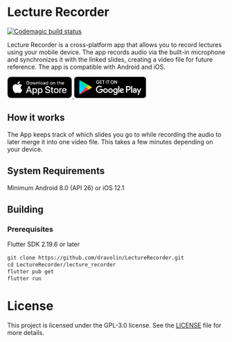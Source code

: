 # Lecture Recorder
[![Codemagic build status](https://api.codemagic.io/apps/644ad786c8eb18dd0cf43f16/644ad786c8eb18dd0cf43f15/status_badge.svg)](https://codemagic.io/apps/644ad786c8eb18dd0cf43f16/644ad786c8eb18dd0cf43f15/latest_build)

Lecture Recorder is a cross-platform app that allows you to record lectures using your mobile device. The app records audio via the built-in microphone and synchronizes it with the linked slides, creating a video file for future reference. The app is compatible with Android and iOS.

<a href="https://apps.apple.com/app/lecturerecorder-slides-audio/id6449231186">
  <img src="https://github.com/dravolin/LectureRecorder/raw/main/assets/app-store-badge.png" height="50"/> 
</a>
<a href="https://play.google.com/store/apps/details?id=me.muehl.lecture_recorder"> 
  <img src="https://github.com/dravolin/LectureRecorder/raw/main/assets/play-store-badge.png" height="50" />
</a>

## How it works

The App keeps track of which slides you go to while recording the audio to later merge it into one video file. This takes a few minutes depending on your device.

## System Requirements
Minimum Android 8.0 (API 26) or iOS 12.1

## Building

### Prerequisites

Flutter SDK 2.19.6 or later

```
git clone https://github.com/dravolin/LectureRecorder.git
cd LectureRecorder/lecture_recorder
flutter pub get
flutter run
```

# License

This project is licensed under the GPL-3.0 license. See the [LICENSE](LICENSE) file for more details.
